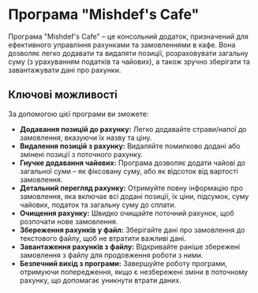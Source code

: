 # Програма "Mishdef's Cafe"
Програма "Mishdef's Cafe" – це консольний додаток, призначений для ефективного управління рахунками та замовленнями в кафе. Вона дозволяє легко додавати та видаляти позиції, розраховувати загальну суму (з урахуванням податків та чайових), а також зручно зберігати та завантажувати дані про рахунки.
## Ключові можливості
За допомогою цієї програми ви зможете:
*   **Додавання позицій до рахунку:** Легко додавайте страви/напої до замовлення, вказуючи їх назву та ціну.
*   **Видалення позицій з рахунку:** Видаляйте помилково додані або змінені позиції з поточного рахунку.
*   **Гнучке додавання чайових:** Програма дозволяє додати чайові до загальної суми – як фіксовану суму, або як відсоток від вартості замовлення.
*   **Детальний перегляд рахунку:** Отримуйте повну інформацію про замовлення, яка включає всі додані позиції, їх ціни, підсумок, суму чайових, податок та загальну суму до сплати.
*   **Очищення рахунку:** Швидко очищайте поточний рахунок, щоб розпочати нове замовлення.
*   **Збереження рахунків у файл:** Зберігайте дані про замовлення до текстового файлу, щоб не втратити важливі дані.
*   **Завантаження рахунків з файлу:** Відкривайте раніше збережені замовлення з файлу для продовження роботи з ними.
*   **Безпечний вихід з програми:** Завершуйте роботу програми, отримуючи попередження, якщо є незбережені зміни в поточному рахунку, що допомагає уникнути втрати даних.
